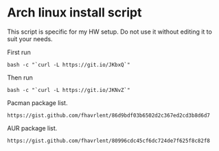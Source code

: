 # Arch linux install script

This script is specific for my HW setup. Do not use it without editing it to suit your needs.

First run
```
bash -c "`curl -L https://git.io/JKbxQ`"
```

Then run
```
bash -c "`curl -L https://git.io/JKNvZ`"
``` 

Pacman package list. 
```
https://gist.github.com/fhavrlent/86d9bdf03b6502d2c367ed2cd3b8d6d7
```

AUR package list. 
```
https://gist.github.com/fhavrlent/80996cdc45cf6dc724de7f625f8c82f8
```

